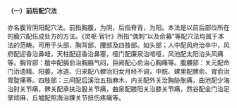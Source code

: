 #### （一）前后配穴法  

亦名腹背阴阳配穴法。前指胸腹，为阴，后指脊背，为阳。本法是以前后部位所在的腧穴配伍成处方的方法。《灵枢·官针》所指“偶刺”以及俞募”等配穴法均属于本法的范畴。可用于头部、胸背部、腰部及四肢部。如头部；人中配风府治卒中，风府配迎香治鼻衄，天柱配迎香治鼻塞，哑门配廉泉治喑哑，风池配太阳治头风痛等。胸背部：膻中配膈俞治胸膈气闷，巨阙配心俞治心胸痛等。腹腰部：关元配命门治遗精、阳萎，冰道、归来配八髎治妇女月经不调，中脘、建里配脾俞、胃俞治胃腚痛等。四肢部：三间配后溪治五指麻木，内关配外关治胸胁胀痛，曲池配少海治肘关节痛，髀关配承扶治股关节痛，曲泉配膝阳关治膝关节痛，然谷配金门治足掌顽麻，丘墟配照海治踝关节扭伤疼痛等。
